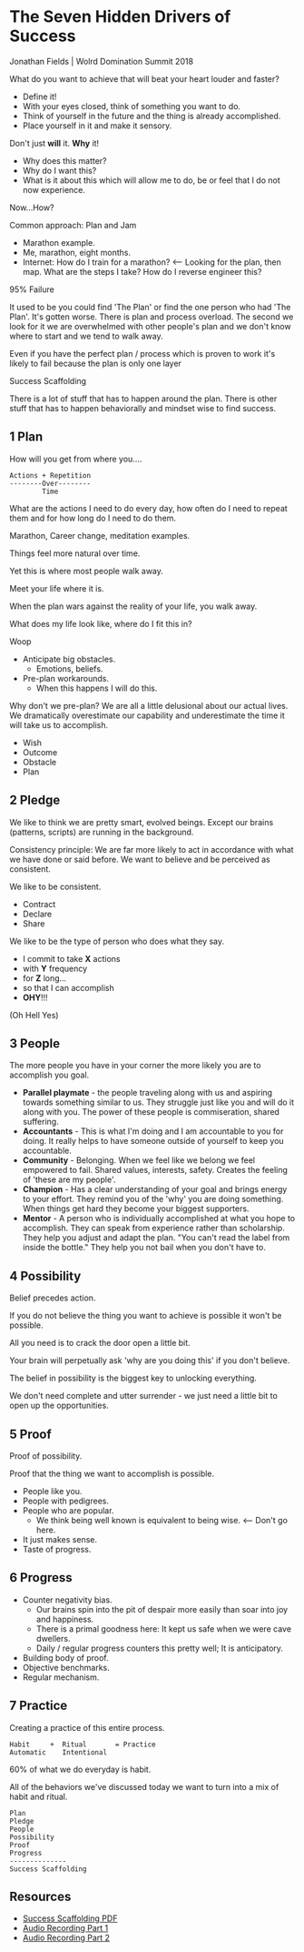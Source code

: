 # The Seven Hidden Drivers of Success

Jonathan Fields | Wolrd Domination Summit 2018

What do you want to achieve that will beat your heart louder and faster?

* Define it!
* With your eyes closed, think of something you want to do.
* Think of yourself in the future and the thing is already accomplished.
* Place yourself in it and make it sensory.

Don't just **will** it. **Why** it!

* Why does this matter?
* Why do I want this?
* What is it about this which will allow me to do, be or feel that I do not now experience.

Now...How?

Common approach: Plan and Jam

* Marathon example.
* Me, marathon, eight months.
* Internet: How do I train for a marathon? <-- Looking for the plan, then map. What are the steps I take? How do I reverse engineer this?

95% Failure

It used to be you could find 'The Plan' or find the one person who had 'The Plan'. It's gotten worse. There is plan and process overload. The second we look for it we are overwhelmed with other people's plan and we don't know where to start and we tend to walk away.

Even if you have the perfect plan / process which is proven to work it's likely to fail because the plan is only one layer

Success Scaffolding

There is a lot of stuff that has to happen around the plan. There is other stuff that has to happen behaviorally and mindset wise to find success.

## <a name="plan"></a>1 Plan

How will you get from where you....

```
Actions + Repetition
--------Over--------
        Time
```

What are the actions I need to do every day, how often do I need to repeat them and for how long do I need to do them.

Marathon, Career change, meditation examples.

Things feel more natural over time.

Yet this is where most people walk away.

Meet your life where it is.

When the plan wars against the reality of your life, you walk away.

What does my life look like, where do I fit this in?

Woop

* Anticipate big obstacles.
  * Emotions, beliefs.
* Pre-plan workarounds.
  * When this happens I will do this.

Why don't we pre-plan? We are all a little delusional about our actual lives. We dramatically overestimate our capability and underestimate the time it will take us to accomplish.

* Wish
* Outcome
* Obstacle
* Plan

## <a name="pledge"></a>2 Pledge

We like to think we are pretty smart, evolved beings. Except our brains (patterns, scripts) are running in the background.

Consistency principle: We are far more likely to act in accordance with what we have done or said before. We want to believe and be perceived as consistent.

We like to be consistent.

* Contract
* Declare
* Share

We like to be the type of person who does what they say.

* I commit to take **X** actions
* with **Y** frequency
* for **Z** long...
* so that I can accomplish
* **OHY**!!!

(Oh Hell Yes)

## <a name="people"></a>3 People

The more people you have in your corner the more likely you are to accomplish you goal.

* **Parallel playmate** - the people traveling along with us and aspiring towards something similar to us. They struggle just like you and will do it along with you. The power of these people is commiseration, shared suffering.
* **Accountants** - This is what I'm doing and I am accountable to you for doing. It really helps to have someone outside of yourself to keep you accountable.
* **Community** - Belonging. When we feel like we belong we feel empowered to fail. Shared values, interests, safety. Creates the feeling of 'these are my people'.
* **Champion** - Has a clear understanding of your goal and brings energy to your effort. They remind you of the 'why' you are doing something. When things get hard they become your biggest supporters.
* **Mentor** - A person who is individually accomplished at what you hope to accomplish. They can speak from experience rather than scholarship. They help you adjust and adapt the plan. "You can't read the label from inside the bottle." They help you not bail when you don't have to.

## 4 <a name="possibility"></a>Possibility

Belief precedes action.

If you do not believe the thing you want to achieve is possible it won't be possible.

All you need is to crack the door open a little bit.

Your brain will perpetually ask 'why are you doing this' if you don't believe.

The belief in possibility is the biggest key to unlocking everything.

We don't need complete and utter surrender - we just need a little bit to open up the opportunities.

## <a name="proof"></a>5 Proof

Proof of possibility.

Proof that the thing we want to accomplish is possible.

* People like you.
* People with pedigrees.
* People who are popular.
  * We think being well known is equivalent to being wise. <-- Don't go here.
* It just makes sense.
* Taste of progress.

## <a name="progress"></a>6 Progress

* Counter negativity bias.
  * Our brains spin into the pit of despair more easily than soar into joy and happiness.
  * There is a primal goodness here: It kept us safe when we were cave dwellers.
  * Daily / regular progress counters this pretty well; It is anticipatory.
* Building body of proof.
* Objective benchmarks.
* Regular mechanism.

## <a name="practice"></a>7 Practice

Creating a practice of this entire process.

```
Habit     +  Ritual       = Practice
Automatic    Intentional
```

60% of what we do everyday is habit.

All of the behaviors we've discussed today we want to turn into a mix of habit and ritual.

```
Plan
Pledge
People
Possibility
Proof
Progress
--------------
Success Scaffolding
```

## Resources

* [Success Scaffolding PDF](./Success+Scaffolding.pdf)
* [Audio Recording Part 1](./The-Seven-Hidden-Drivers-Of-Success-Jonathan-Fields-Part-1.m4a)
* [Audio Recording Part 2](./The-Seven-Hidden-Drivers-Of-Success-Jonathan-Fields-Part-1.m4a)
